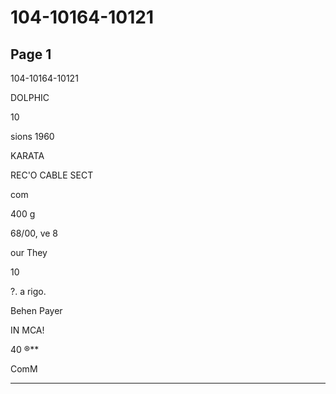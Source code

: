 # 104-10164-10121

## Page 1

104-10164-10121

DOLPHIC

10

sions 1960

KARATA

REC'O CABLE SECT

com

400 g

68/00, ve 8

our They

10

?. a rigo.

Behen Payer

IN MCA!

40 ®**

ComM

---

